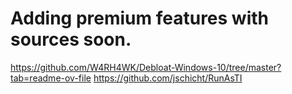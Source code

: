 # Adding premium features with sources soon.
https://github.com/W4RH4WK/Debloat-Windows-10/tree/master?tab=readme-ov-file
https://github.com/jschicht/RunAsTI

